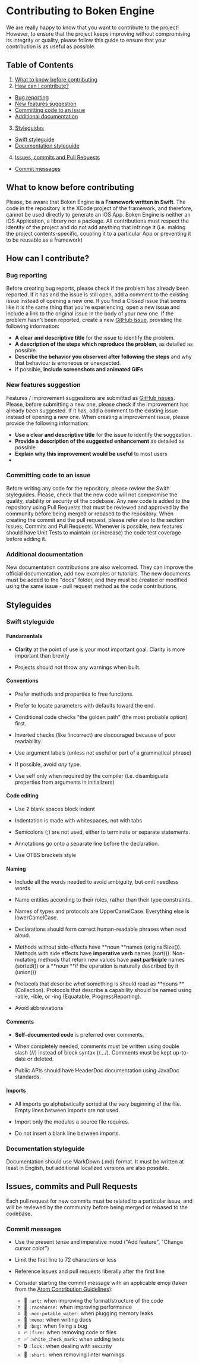 # Contributing to Boken Engine
We are really happy to know that you want to contribute to the project!
However, to ensure that the project keeps improving without compromising its integrity or quality, please follow this guide to ensure that your contribution is as useful as possible.

## Table of Contents
1. [What to know before contributing](#what-to-know-before-contributing)
2. [How can I contribute?](#how-can-i-contribute)
  - [Bug reporting](#bug-reporting)
  - [New features suggestion](#new-features-suggestion)
  - [Committing code to an issue](#committing-code-to-an-issue)
  - [Additional documentation](#additional-documentation)
3. [Styleguides](#styleguides)
  - [Swift styleguide](#swift-styleguide)
  - [Documentation styleguide](#documentation-styleguide)
4. [Issues, commits and Pull Requests](#issues-commits-and-pull-requests)
  - [Commit messages](#commit-messages)

## What to know before contributing

Please, be aware that Boken Engine **is a Framework written in Swift**. The code in the repository is the XCode project of the framework, and therefore, cannot be used directly to generate an iOS App.
Boken Engine is neither an iOS Application, a library nor a package. All contributions must respect the identity of the project and do not add anything that infringe it (i.e. making the project contents-specific, coupling it to a particular App or preventing it to be reusable as a framework)

## How can I contribute?

### Bug reporting

Before creating bug reports, please check if the problem has already been reported. If it has and the issue is still open, add a comment to the existing issue instead of opening a new one. If you find a Closed issue that seems like it is the same thing that you're experiencing, open a new issue and include a link to the original issue in the body of your new one.
If the problem hasn't been reported, create a new [GitHub issue](https://guides.github.com/features/issues/), providing the following information:

-   **A clear and descriptive title**  for the issue to identify the problem.
-   **A description of the  steps which reproduce the problem**, as detailed as possible.
-   **Describe the behavior you observed after following the steps**  and why that behaviour is erroneous or unexpected.
-  If possible, **include screenshots and animated GIFs**  

### New features suggestion

Features / improvement suggestions are submitted as  [GitHub issues](https://guides.github.com/features/issues/).  Please, before submitting a new one, please check if the improvement has already been suggested. If it has, add a comment to the existing issue instead of opening a new one.
When creating a improvement issue, please provide the following information:

-   **Use a clear and descriptive title**  for the issue to identify the suggestion.
-   **Provide a description of the suggested enhancement**  as detailed as possible
-   **Explain why this improvement would be useful**  to most users 
-
### Committing code to an issue

Before writing any code for the repository, please review the Swith styleguides. Please, check that the new code will not compromise the quality, stability or security of the codebase.
Any new code is added to the repository using Pull Requests that must be reviewed and approved by the community before being merged or rebased to the repository.
When creating the commit and the pull request, please refer also to the section Issues, Commits and Pull Requests.
Whenever is possible, new features should have Unit Tests to maintain (or increase) the code test coverage before adding it.

### Additional documentation

New documentation contributions are also welcomed. They can improve the official documentation, add new examples or tutorials.
The new documents must be added to the "docs" folder, and they must be created or modified using the same issue - pull request method as the code contributions.

## Styleguides

### Swift styleguide

#### Fundamentals

- **Clarity** at the point of use is your most important goal. Clarity is more important than brevity

- Projects should not throw any warnings when built.

#### Conventions

- Prefer methods and properties to free functions.

- Prefer to locate parameters with defaults toward the end.

- Conditional code checks "the golden path" (the most probable option) first. 

- Inverted checks (like !incorrect) are discouraged because of poor readability.

- Use argument labels (unless not useful or part of a grammatical phrase)

- If possible, avoid *any* type.

- Use self only when required by the compiler (i.e. disambiguate properties from arguments in initializers)

#### Code editing

- Use 2 blank spaces block indent

- Indentation is made with whitespaces, not with tabs

- Semicolons (;) are not used, either to terminate or separate statements.

- Annotations go onto a separate line before the declaration.

- Use OTBS brackets style

#### Naming

- Include all the words needed to avoid ambiguity, but omit needless words

- Name entities according to their roles, rather than their type constraints.

- Names of types and protocols are UpperCamelCase. Everything else is lowerCamelCase.

- Declarations should form correct human-readable phrases when read aloud.

- Methods without side-effects have **noun **names (originalSize()). Methods with side effects have **imperative verb** names (sort()). Non-mutating methods that return new values have **past participle** names (sorted()) or a **noun **if the operation is naturally described by it (union()) 

- Protocols that describe *what* something is should read as **nouns ** (Collection). Protocols that describe a capability should be named using -able, -ible, or -ing (Equatable, ProgressReporting).

- Avoid abbreviations

#### Comments

- **Self-documented code** is preferred over comments.

- When completely needed, comments must be written using double slash (//) instead of block syntax (/*...*/). Comments must be kept up-to-date or deleted.

- Public APIs should have HeaderDoc documentation using JavaDoc standards.

#### Imports

- All imports go alphabetically sorted at the very beginning of the file. Empty lines between imports are not used.

- Import only the modules a source file requires.

- Do not insert a blank line between imports.

### Documentation styleguide

Documentation should use MarkDown (.md) format. It must be written at least in English, but additional localized versions are also possible.

## Issues, commits and Pull Requests

Each pull request for new commits must be related to a particular issue, and will be reviewed by the community before being merged or rebased to the codebase.

### Commit messages

- Use the present tense and imperative mood ("Add feature", "Change cursor color")
- Limit the first line to 72 characters or less
- Reference issues and pull requests liberally after the first line
- Consider starting the commit message with an applicable emoji (taken from the [Atom Contribution Guidelines](https://github.com/atom/atom/blob/master/CONTRIBUTING.md)):

    * :art: `:art:` when improving the format/structure of the code
    * :racehorse: `:racehorse:` when improving performance
    * :non-potable_water: `:non-potable_water:` when plugging memory leaks
    * :memo: `:memo:` when writing docs
    * :bug: `:bug:` when fixing a bug
    * :fire: `:fire:` when removing code or files
    * :white_check_mark: `:white_check_mark:` when adding tests
    * :lock: `:lock:` when dealing with security
    * :shirt: `:shirt:` when removing linter warnings
